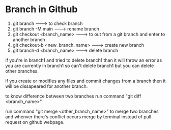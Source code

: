 # Branch in Github

1. git branch ---> to check branch
2. git branch -M main ---> rename branch
3. git checkout <branch_name> ---> to out from a git branch and enter to another branch
4. git checkout-b <new_branch_name> ---> create new branch
5. git branch-d <branch_name> ---> delete branch

if you're in branch1 and tried to delete branch1 than it will throw an error as you are currently in branch1 so can't delete branch1 but you can delete other branches.

if you create or modifies any files and commit changes from a branch then it will be dissapeared for another branch.

to know difference between two branches run command "git diff <branch_name>"

run command "git merge <other_branch_name>" to merge two branches and whenver there's conflict occurs merge by terminal instead of pull request on github webpage.

